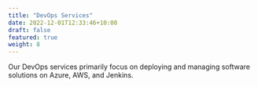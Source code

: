 ```yaml
---
title: "DevOps Services"
date: 2022-12-01T12:33:46+10:00
draft: false
featured: true
weight: 8
---
```


Our DevOps services primarily focus on deploying and managing software solutions on Azure, AWS, and Jenkins.